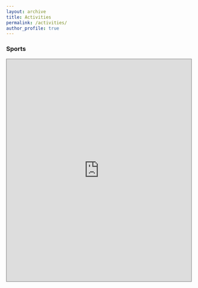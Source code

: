 ```yaml
---
layout: archive
title: Activities
permalink: /activities/
author_profile: true
---
```


### Sports
<iframe src="https://calendar.google.com/calendar/embed?height=500&amp;wkst=1&amp;bgcolor=%23ffffff&amp;ctz=Asia%2FHong_Kong&amp;src=NDZzcnNjb2N2N24zNm9hNmwyYXU2ODg5NHNAZ3JvdXAuY2FsZW5kYXIuZ29vZ2xlLmNvbQ&amp;color=%233F51B5&amp;showNav=0&amp;showCalendars=0&amp;showDate=1&amp;mode=AGENDA&amp;showPrint=0&amp;showTabs=1&amp;title=CityU%20Badminton" style="border:solid 1px #777" width="500" height="600" frameborder="0" scrolling="no"></iframe>


<!--
<iframe src="https://calendar.google.com/calendar/embed?src=46srscocv7n36oa6l2au68894s%40group.calendar.google.com&ctz=Asia%2FHong_Kong" style="border: 0" width="800" height="600" frameborder="0" scrolling="no"></iframe>
-->